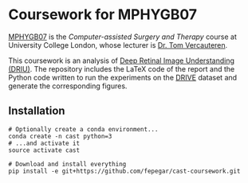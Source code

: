 # Coursework for MPHYGB07
[MPHYGB07](http://www.ucl.ac.uk/medphys/prospective-students/modules/mphygb07) is the *Computer-assisted Surgery and Therapy* course at University College London, whose lecturer is [Dr. Tom Vercauteren](http://iris.ucl.ac.uk/iris/browse/profile?upi=TVERC65).

This coursework is an analysis of [Deep Retinal Image Understanding (DRIU)](http://www.vision.ee.ethz.ch/~cvlsegmentation/driu/). The repository includes the LaTeX code of the report and the Python code written to run the experiments on the [DRIVE](https://www.isi.uu.nl/Research/Databases/DRIVE/) dataset and generate the corresponding figures.

## Installation
```shell
# Optionally create a conda environment...
conda create -n cast python=3
# ...and activate it
source activate cast

# Download and install everything
pip install -e git+https://github.com/fepegar/cast-coursework.git
```
